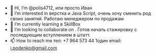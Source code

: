 - 👋 Hi, I’m @polis4712, или  просто Иван
- 👀 I’m interested in  верстка и  Java Script, очень хочу сменить род своих занятий.  Работаю менеджером по продажам
- 🌱 I’m currently learning  в SkillBox
- 💞️ I’m looking to collaborate on . Готов начать стажировку с последующим вступлением в штатт.
- 📫 How to reach me  тел: +7 964 573 44 1один  email: i.podenko@gmail.com 

<!---
polis4712/polis4712 is a ✨ special ✨ repository because its `README.md` (this file) appears on your GitHub profile.
You can click the Preview link to take a look at your changes.
--->

